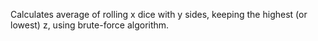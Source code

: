 Calculates average of rolling x dice with y sides, keeping the highest (or lowest) z, using brute-force algorithm.

